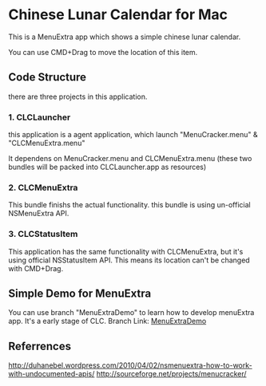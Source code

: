 # Chinese Lunar Calendar for Mac
This is a MenuExtra app which shows a simple chinese lunar calendar.

You can use CMD+Drag to move the location of this item.

## Code Structure
there are three projects in this application.

### 1. CLCLauncher
this application is a agent application, which launch "MenuCracker.menu" & "CLCMenuExtra.menu"

It dependens on MenuCracker.menu and CLCMenuExtra.menu (these two bundles will be packed into CLCLauncher.app as resources)

### 2. CLCMenuExtra
This bundle finishs the actual functionality.
this bundle is using un-official NSMenuExtra API.

### 3. CLCStatusItem
This application has the same functionality with CLCMenuExtra, but it's using official NSStatusItem API. This means its location can't be changed with CMD+Drag.

## Simple Demo for MenuExtra
You can use branch "MenuExtraDemo" to learn how to develop menuExtra app.
It's a early stage of CLC.
Branch Link: [MenuExtraDemo](https://github.com/zfdang/chinese-lunar-calendar-for-mac/tree/menuextrademo)

## Referrences
http://duhanebel.wordpress.com/2010/04/02/nsmenuextra-how-to-work-with-undocumented-apis/
http://sourceforge.net/projects/menucracker/
